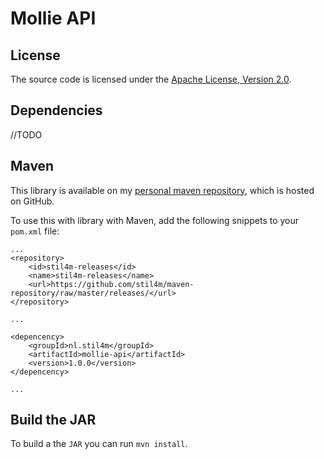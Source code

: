 # Mollie API

## License

The source code is licensed under the [Apache License, Version 2.0](http://www.apache.org/licenses/LICENSE-2.0).

## Dependencies

//TODO

## Maven

This library is available on my [personal maven repository](https://github.com/stil4m/maven-repository), which is hosted on GitHub.

To use this with library with Maven, add the following snippets to your `pom.xml` file:

```
...
<repository>
    <id>stil4m-releases</id>
    <name>stil4m-releases</name>
    <url>https://github.com/stil4m/maven-repository/raw/master/releases/</url>
</repository>

...

<depencency>
    <groupId>nl.stil4m</groupId>
    <artifactId>mollie-api</artifactId>
    <version>1.0.0</version>
</depencency>

...
```

## Build the JAR

To build a the `JAR` you can run `mvn install`.

